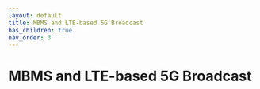 ```yaml
---
layout: default
title: MBMS and LTE-based 5G Broadcast
has_children: true
nav_order: 3
---
```


# MBMS and LTE-based 5G Broadcast
